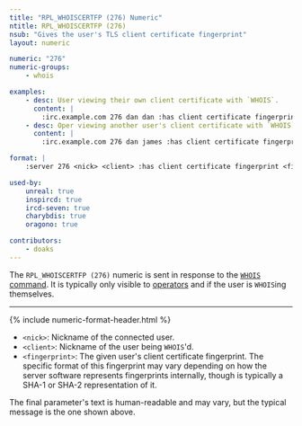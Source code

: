 ```yaml
---
title: "RPL_WHOISCERTFP (276) Numeric"
ntitle: RPL_WHOISCERTFP (276)
nsub: "Gives the user's TLS client certificate fingerprint"
layout: numeric

numeric: "276"
numeric-groups:
    - whois

examples:
    - desc: User viewing their own client certificate with `WHOIS`.
      content: |
        :irc.example.com 276 dan dan :has client certificate fingerprint 3fa1a6a32bb09eb3fca6e7b40b1bee79f755e8c6572683941b209edec7f7120f
    - desc: Oper viewing another user's client certificate with `WHOIS`.
      content: |
        :irc.example.com 276 dan james :has client certificate fingerprint AC3779517FB80BB24A6A482EEE1AB1E00EAA4A28

format: |
    :server 276 <nick> <client> :has client certificate fingerprint <fingerprint>

used-by:
    unreal: true
    inspircd: true
    ircd-seven: true
    charybdis: true
    oragono: true

contributors:
    - doaks
---
```

The `RPL_WHOISCERTFP (276)` numeric is sent in response to the [`WHOIS` command](../commands/whois.html). It is typically only visible to [operators](../commands/oper.html) and if the user is `WHOIS`ing themselves.

-----

{% include numeric-format-header.html %}

- `<nick>`: Nickname of the connected user.
- `<client>`: Nickname of the user being `WHOIS`'d.
- `<fingerprint>`: The given user's client certificate fingerprint. The specific format of this fingerprint may vary depending on how the server software represents fingerprints internally, though is typically a SHA-1 or SHA-2 representation of it.

The final parameter's text is human-readable and may vary, but the typical message is the one shown above.
